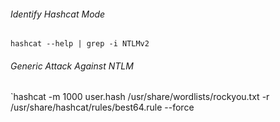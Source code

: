 ###### Identify Hashcat Mode
`hashcat --help | grep -i NTLMv2`
###### Generic Attack Against NTLM
`hashcat -m 1000 user.hash /usr/share/wordlists/rockyou.txt -r /usr/share/hashcat/rules/best64.rule --force

